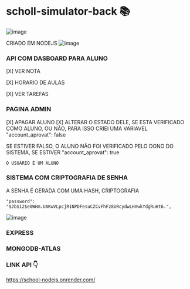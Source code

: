 # scholl-simulator-back  📚 
![image](https://user-images.githubusercontent.com/111516927/228700738-e750ee5a-1a10-4695-a275-5a1a347ab4a7.png)

CRIADO EM NODEJS
![image](https://user-images.githubusercontent.com/111516927/228701409-d36871bd-37c5-4bd9-a5af-a1299efa361c.png)


### API COM DASBOARD PARA ALUNO 

[X] VER NOTA 

[X] HORARIO DE AULAS 

[X]  VER TAREFAS

### PAGINA ADMIN

[X] APAGAR ALUNO 
[X] ALTERAR O ESTADO DELE, SE ESTA VERIFICADO COMO ALUNO, OU NÃO, PARA ISSO CRIEI UMA VARIAVEL 
	"account_aprovat": false
  
  SE ESTIVER FALSO, O ALUNO NÃO FOI VERIFICADO PELO DONO DO SISTEMA, SE ESTIVER
  	"account_aprovat": true
    
    O USUÁRIO É UM ALUNO 

 
 
### SISTEMA COM CRIPTOGRAFIA DE SENHA 

A SENHA É GERADA COM UMA HASH, CRIPTOGRAFIA

	"password": "$2b$12$e0WHm.UAKwVLpcjR1NPDFesuCZCvFhFz8URcydwLHXwkYdgRuHt6.",
  ![image](https://user-images.githubusercontent.com/111516927/228700596-9b615caa-2027-4d2e-8107-3106f2a160ba.png)

  
### EXPRESS

### MONGODB-ATLAS


### LINK API 👇
https://school-nodejs.onrender.com/

